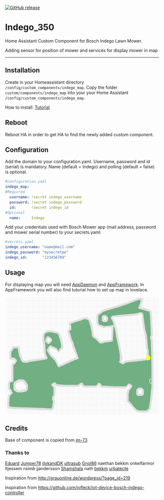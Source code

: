 [![GitHub release](https://img.shields.io/github/release/JiriKursky/Indego.svg)](https://GitHub.com/JiriKursky/Indego_350/releases/) 

# Indego_350
Home Assistant Custom Component for Bosch Indego Lawn Mower.
<p>Adding sensor for position of mower and services for display mower in map 
<hr>


## Installation

Create in your Homeassistant directory `/config/custom_components/indego_map`.
Copy the folder `custom/components/indego_map` into your  your Home Assistant `/config/custom_components/indego_map`.

How to install: [Tutorial](https://appframework.readthedocs.io/en/latest/INDEGO_MOWER.html#tutorial)

## Reboot
Reboot HA in order to get HA to find the newly added custom component.

## Configuration
Add the domain to your configuration.yaml. Username, password and id (serial) is mandatory. Name (default = Indego) and polling (default = false) is optional.
``` yaml
#configuration.yaml
indego_map:
#Required
  username: !secret indego_username
  password: !secret indego_password
  id:       !secret indego_id
#Optional
  name:     Indego
```

Add your credentials used with Bosch Mower app (mail address, password and mower serial number) to your secrets.yaml: 
``` yaml
#secrets.yaml
indego_username: "name@mail.com"
indego_password: "mysecretpw"
indego_id:       "123456789"
```
## Usage

For displaying map you will need [AppDaemon](https://appdaemon.readthedocs.io/en/latest/) and [AppFramework](https://appframework.readthedocs.io/en/latest/index.html). 
In AppFramework you will also find tutorial how to set up map in lovelace.


![Map example](/images/m1-map.png)



## Credits

Base of component is copied from [jm-73](https://github.com/jm-73/Indego)

### Thanks to
[Eduard](https://github.com/eavanvalkenburg)
[Jumper78](https://github.com/Jumper78)
[dykandDK](https://github.com/dykandDK)
[ultrasub](https://github.com/UltraSub)
[Gnol86](https://github.com/Gnol86)
naethan bekkm onkelfarmor ltjessem nsimb jjandersson
[Shamshala](https://github.com/Shamshala)
nath
[bekkm](https://github.com/bekkm)
[urbatecte](https://github.com/urbatecte)

Inspiration from http://grauonline.de/wordpress/?page_id=219

Inspiration from https://github.com/jofleck/iot-device-bosch-indego-controller


